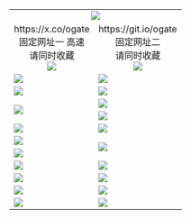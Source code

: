 ﻿<table>
  <tr><td colspan=2 align=center><img src="https://dntvryqsdv07n.cloudfront.net/Up/oGate.jpg" /></td></tr>
  <tr>
    <td align=center>https://x.co/ogate<br>固定网址一 高速<br>请同时收藏<br><img src="https://dntvryqsdv07n.cloudfront.net/Up/0WMGD1.png" /></td>
    <td align=center>https://git.io/ogate<br>固定网址二<br>请同时收藏<br><img src="https://dntvryqsdv07n.cloudfront.net/Up/0WMGD2.png" /></td>
  </tr>
  <tr>
    <td><a href="https://dntvryqsdv07n.cloudfront.net/oNote.aspx?id=oGate&from=github" target="_blank"><img src="https://dntvryqsdv07n.cloudfront.net/Up/0WMDT.jpg" /></a></td>
    <td><a href="https://dntvryqsdv07n.cloudfront.net/oNote.aspx?id=oNote&from=github" target="_blank"><img src="https://dntvryqsdv07n.cloudfront.net/Up/0WZTT.jpg" /></a></td>
  </tr>
  <tr>
    <td><a href="https://dntvryqsdv07n.cloudfront.net/onUP.aspx?name=https://d3h1gdc8wi0m01.cloudfront.net/525&from=github" target="_blank"><img src="https://dntvryqsdv07n.cloudfront.net/Up/0DTW.jpg"/></a></td>
    <td><a href="https://dntvryqsdv07n.cloudfront.net/ogST.aspx?from=github" target="_blank"><img src="https://dntvryqsdv07n.cloudfront.net/Up/ST.jpg"/></a></td>
  </tr>
  <tr>
    <td rowspan=2><a href="https://dntvryqsdv07n.cloudfront.net/ogUP.aspx?name=WJ.mp4&from=github" target="_blank"><img src="https://dntvryqsdv07n.cloudfront.net/Up/WJ.jpg" /></a></td>
    <td><a href="https://dntvryqsdv07n.cloudfront.net/ogUP.aspx?name=DKC.mp4&count=15&from=github" target="_blank"><img src="https://dntvryqsdv07n.cloudfront.net/Up/DKC.jpg" /></a></td> 
  </tr>
  <tr>
    <td><a href="https://dntvryqsdv07n.cloudfront.net/ogUP.aspx?name=LRWS.mp4&count=6B:12,5A:10,5B:35,4A:14,4B:19,3A:10,3B:26,2A:16,2B:21,1A:23,1B:29&from=github" target="_blank"><img src="https://dntvryqsdv07n.cloudfront.net/Up/LRWS.jpg" /></a></td>
  </tr>
  <tr>
    <td><a href="https://dntvryqsdv07n.cloudfront.net/ogUP.aspx?name=MHS.mp4&from=github" target="_blank"><img src="https://dntvryqsdv07n.cloudfront.net/Up/MHS.jpg" /></a></td>
    <td><a href="https://dntvryqsdv07n.cloudfront.net/ogUP.aspx?name=XTFY.mp4&count=24&from=github" target="_blank"><img src="https://dntvryqsdv07n.cloudfront.net/Up/XTFY.jpg" /></a></td>
  </tr>
  <tr>
    <td><a href="https://dntvryqsdv07n.cloudfront.net/ogUP.aspx?name=JQR.mp4&count=2&from=github" target="_blank"><img src="https://dntvryqsdv07n.cloudfront.net/Up/JQR.jpg" /></a></td>   
    <td rowspan=2><a href="https://dntvryqsdv07n.cloudfront.net/ogUP.aspx?name=JP.mp4&count=9&from=github" target="_blank"><img src="https://dntvryqsdv07n.cloudfront.net/Up/JP.jpg" /></td>
  </tr>
  <tr>
    <td><a href="https://dntvryqsdv07n.cloudfront.net/ogUP.aspx?name=CYKJ.mp4&from=github" target="_blank"><img src="https://dntvryqsdv07n.cloudfront.net/Up/CYKJ.jpg" /></a></td>
  </tr>
  <tr>
    <td><a href="https://dntvryqsdv07n.cloudfront.net/ogUP.aspx?name=4SZG.mp4&count=05:17,04:20&current=05:16&from=github" target="_blank"><img src="https://dntvryqsdv07n.cloudfront.net/Up/4SZG0.jpg" /></a></td>
    <td><a href="https://dntvryqsdv07n.cloudfront.net/ogUP.aspx?name=4SDJ.mp4&count=05:40,04:52&current=05:39&from=github" target="_blank"><img src="https://dntvryqsdv07n.cloudfront.net/Up/4SDJ0.jpg" /></a></td>
  </tr>
  <tr>
    <td><a href="https://dntvryqsdv07n.cloudfront.net/ogUP.aspx?name=FG.zip&from=github" target="_blank"><img src="https://dntvryqsdv07n.cloudfront.net/Up/FG.jpg" /></a></td>
    <td><a href="https://dntvryqsdv07n.cloudfront.net/ogUP.aspx?name=FGA.apk&from=github" target="_blank"><img src="https://dntvryqsdv07n.cloudfront.net/Up/FGA.jpg" /></a></td>
  </tr>
  <tr>
    <td><a href="https://dntvryqsdv07n.cloudfront.net/ogUP.aspx?name=U.zip&from=github" target="_blank"><img src="https://dntvryqsdv07n.cloudfront.net/Up/U.jpg" /></a></td>
    <td><a href="https://dntvryqsdv07n.cloudfront.net/ogUP.aspx?name=UA.apk&from=github" target="_blank"><img src="https://dntvryqsdv07n.cloudfront.net/Up/UA.jpg" /></a></td>
  </tr>
  <tr>
    <td><a href="https://dntvryqsdv07n.cloudfront.net/ogUP.aspx?name=0iPPOTV.zip&from=github" target="_blank"><img src="https://dntvryqsdv07n.cloudfront.net/Up/0iPPOTV.jpg" /></a></td>
    <td><a href="https://dntvryqsdv07n.cloudfront.net/ogUP.aspx?name=0iNTD.apk&from=github" target="_blank"><img src="https://dntvryqsdv07n.cloudfront.net/Up/0iNTD.jpg" /></a></td>
  </tr>
</table>
